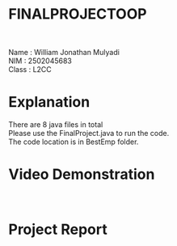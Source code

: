<h1> FINALPROJECTOOP</h1><br>

Name : William Jonathan Mulyadi<br>
NIM : 2502045683<br>
Class : L2CC<br>

<h1>Explanation<br></h1>

There are 8 java files in total<br>
Please use the FinalProject.java to run the code.<br>
The code location is in BestEmp folder.<br>


<h1>Video Demonstration</h1><br>


<h1>Project Report</h1><br>
